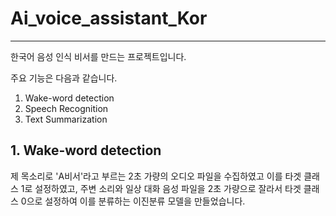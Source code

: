# Ai_voice_assistant_Kor
---
한국어 음성 인식 비서를 만드는 프로젝트입니다.


주요 기능은 다음과 같습니다.

1. Wake-word detection
2. Speech Recognition
3. Text Summarization


## 1. Wake-word detection
제 목소리로 'A비서'라고 부르는 2초 가량의 오디오 파일을 수집하였고 이를 타겟 클래스 1로 설정하였고,
주변 소리와 일상 대화 음성 파일을 2초 가량으로 잘라서 타겟 클래스 0으로 설정하여 이를 분류하는 이진분류 모델을 만들었습니다.
